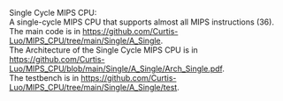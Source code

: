Single Cycle MIPS CPU:  
A single-cycle MIPS CPU that supports almost all MIPS instructions (36).  
The main code is in https://github.com/Curtis-Luo/MIPS_CPU/tree/main/Single/A_Single.  
The Architecture of the Single Cycle MIPS CPU is in https://github.com/Curtis-Luo/MIPS_CPU/blob/main/Single/A_Single/Arch_Single.pdf.  
The testbench is in https://github.com/Curtis-Luo/MIPS_CPU/tree/main/Single/A_Single/test.  

